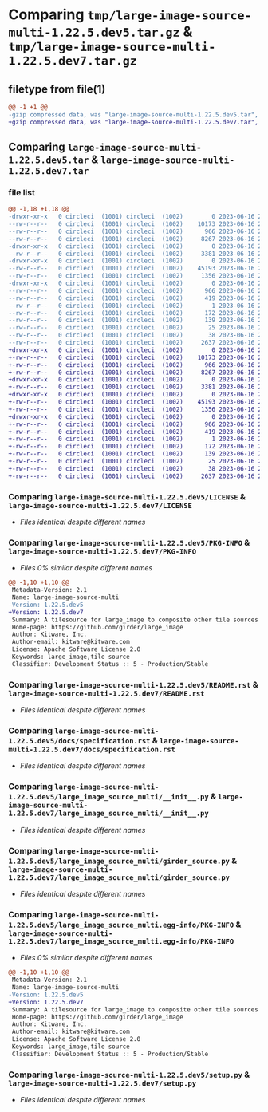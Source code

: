 # Comparing `tmp/large-image-source-multi-1.22.5.dev5.tar.gz` & `tmp/large-image-source-multi-1.22.5.dev7.tar.gz`

## filetype from file(1)

```diff
@@ -1 +1 @@
-gzip compressed data, was "large-image-source-multi-1.22.5.dev5.tar", last modified: Fri Jun 16 20:33:02 2023, max compression
+gzip compressed data, was "large-image-source-multi-1.22.5.dev7.tar", last modified: Fri Jun 16 21:01:03 2023, max compression
```

## Comparing `large-image-source-multi-1.22.5.dev5.tar` & `large-image-source-multi-1.22.5.dev7.tar`

### file list

```diff
@@ -1,18 +1,18 @@
-drwxr-xr-x   0 circleci  (1001) circleci  (1002)        0 2023-06-16 20:33:02.142295 large-image-source-multi-1.22.5.dev5/
--rw-r--r--   0 circleci  (1001) circleci  (1002)    10173 2023-06-16 20:33:01.000000 large-image-source-multi-1.22.5.dev5/LICENSE
--rw-r--r--   0 circleci  (1001) circleci  (1002)      966 2023-06-16 20:33:02.142295 large-image-source-multi-1.22.5.dev5/PKG-INFO
--rw-r--r--   0 circleci  (1001) circleci  (1002)     8267 2023-06-16 20:33:01.000000 large-image-source-multi-1.22.5.dev5/README.rst
-drwxr-xr-x   0 circleci  (1001) circleci  (1002)        0 2023-06-16 20:33:02.142295 large-image-source-multi-1.22.5.dev5/docs/
--rw-r--r--   0 circleci  (1001) circleci  (1002)     3381 2023-06-16 20:31:57.000000 large-image-source-multi-1.22.5.dev5/docs/specification.rst
-drwxr-xr-x   0 circleci  (1001) circleci  (1002)        0 2023-06-16 20:33:02.142295 large-image-source-multi-1.22.5.dev5/large_image_source_multi/
--rw-r--r--   0 circleci  (1001) circleci  (1002)    45193 2023-06-16 20:31:57.000000 large-image-source-multi-1.22.5.dev5/large_image_source_multi/__init__.py
--rw-r--r--   0 circleci  (1001) circleci  (1002)     1356 2023-06-16 20:31:57.000000 large-image-source-multi-1.22.5.dev5/large_image_source_multi/girder_source.py
-drwxr-xr-x   0 circleci  (1001) circleci  (1002)        0 2023-06-16 20:33:02.142295 large-image-source-multi-1.22.5.dev5/large_image_source_multi.egg-info/
--rw-r--r--   0 circleci  (1001) circleci  (1002)      966 2023-06-16 20:33:02.000000 large-image-source-multi-1.22.5.dev5/large_image_source_multi.egg-info/PKG-INFO
--rw-r--r--   0 circleci  (1001) circleci  (1002)      419 2023-06-16 20:33:02.000000 large-image-source-multi-1.22.5.dev5/large_image_source_multi.egg-info/SOURCES.txt
--rw-r--r--   0 circleci  (1001) circleci  (1002)        1 2023-06-16 20:33:02.000000 large-image-source-multi-1.22.5.dev5/large_image_source_multi.egg-info/dependency_links.txt
--rw-r--r--   0 circleci  (1001) circleci  (1002)      172 2023-06-16 20:33:02.000000 large-image-source-multi-1.22.5.dev5/large_image_source_multi.egg-info/entry_points.txt
--rw-r--r--   0 circleci  (1001) circleci  (1002)      139 2023-06-16 20:33:02.000000 large-image-source-multi-1.22.5.dev5/large_image_source_multi.egg-info/requires.txt
--rw-r--r--   0 circleci  (1001) circleci  (1002)       25 2023-06-16 20:33:02.000000 large-image-source-multi-1.22.5.dev5/large_image_source_multi.egg-info/top_level.txt
--rw-r--r--   0 circleci  (1001) circleci  (1002)       38 2023-06-16 20:33:02.142295 large-image-source-multi-1.22.5.dev5/setup.cfg
--rw-r--r--   0 circleci  (1001) circleci  (1002)     2637 2023-06-16 20:31:57.000000 large-image-source-multi-1.22.5.dev5/setup.py
+drwxr-xr-x   0 circleci  (1001) circleci  (1002)        0 2023-06-16 21:01:03.490419 large-image-source-multi-1.22.5.dev7/
+-rw-r--r--   0 circleci  (1001) circleci  (1002)    10173 2023-06-16 21:01:03.000000 large-image-source-multi-1.22.5.dev7/LICENSE
+-rw-r--r--   0 circleci  (1001) circleci  (1002)      966 2023-06-16 21:01:03.490419 large-image-source-multi-1.22.5.dev7/PKG-INFO
+-rw-r--r--   0 circleci  (1001) circleci  (1002)     8267 2023-06-16 21:01:03.000000 large-image-source-multi-1.22.5.dev7/README.rst
+drwxr-xr-x   0 circleci  (1001) circleci  (1002)        0 2023-06-16 21:01:03.490419 large-image-source-multi-1.22.5.dev7/docs/
+-rw-r--r--   0 circleci  (1001) circleci  (1002)     3381 2023-06-16 20:59:30.000000 large-image-source-multi-1.22.5.dev7/docs/specification.rst
+drwxr-xr-x   0 circleci  (1001) circleci  (1002)        0 2023-06-16 21:01:03.490419 large-image-source-multi-1.22.5.dev7/large_image_source_multi/
+-rw-r--r--   0 circleci  (1001) circleci  (1002)    45193 2023-06-16 20:59:30.000000 large-image-source-multi-1.22.5.dev7/large_image_source_multi/__init__.py
+-rw-r--r--   0 circleci  (1001) circleci  (1002)     1356 2023-06-16 20:59:30.000000 large-image-source-multi-1.22.5.dev7/large_image_source_multi/girder_source.py
+drwxr-xr-x   0 circleci  (1001) circleci  (1002)        0 2023-06-16 21:01:03.490419 large-image-source-multi-1.22.5.dev7/large_image_source_multi.egg-info/
+-rw-r--r--   0 circleci  (1001) circleci  (1002)      966 2023-06-16 21:01:03.000000 large-image-source-multi-1.22.5.dev7/large_image_source_multi.egg-info/PKG-INFO
+-rw-r--r--   0 circleci  (1001) circleci  (1002)      419 2023-06-16 21:01:03.000000 large-image-source-multi-1.22.5.dev7/large_image_source_multi.egg-info/SOURCES.txt
+-rw-r--r--   0 circleci  (1001) circleci  (1002)        1 2023-06-16 21:01:03.000000 large-image-source-multi-1.22.5.dev7/large_image_source_multi.egg-info/dependency_links.txt
+-rw-r--r--   0 circleci  (1001) circleci  (1002)      172 2023-06-16 21:01:03.000000 large-image-source-multi-1.22.5.dev7/large_image_source_multi.egg-info/entry_points.txt
+-rw-r--r--   0 circleci  (1001) circleci  (1002)      139 2023-06-16 21:01:03.000000 large-image-source-multi-1.22.5.dev7/large_image_source_multi.egg-info/requires.txt
+-rw-r--r--   0 circleci  (1001) circleci  (1002)       25 2023-06-16 21:01:03.000000 large-image-source-multi-1.22.5.dev7/large_image_source_multi.egg-info/top_level.txt
+-rw-r--r--   0 circleci  (1001) circleci  (1002)       38 2023-06-16 21:01:03.490419 large-image-source-multi-1.22.5.dev7/setup.cfg
+-rw-r--r--   0 circleci  (1001) circleci  (1002)     2637 2023-06-16 20:59:30.000000 large-image-source-multi-1.22.5.dev7/setup.py
```

### Comparing `large-image-source-multi-1.22.5.dev5/LICENSE` & `large-image-source-multi-1.22.5.dev7/LICENSE`

 * *Files identical despite different names*

### Comparing `large-image-source-multi-1.22.5.dev5/PKG-INFO` & `large-image-source-multi-1.22.5.dev7/PKG-INFO`

 * *Files 0% similar despite different names*

```diff
@@ -1,10 +1,10 @@
 Metadata-Version: 2.1
 Name: large-image-source-multi
-Version: 1.22.5.dev5
+Version: 1.22.5.dev7
 Summary: A tilesource for large_image to composite other tile sources
 Home-page: https://github.com/girder/large_image
 Author: Kitware, Inc.
 Author-email: kitware@kitware.com
 License: Apache Software License 2.0
 Keywords: large_image,tile source
 Classifier: Development Status :: 5 - Production/Stable
```

### Comparing `large-image-source-multi-1.22.5.dev5/README.rst` & `large-image-source-multi-1.22.5.dev7/README.rst`

 * *Files identical despite different names*

### Comparing `large-image-source-multi-1.22.5.dev5/docs/specification.rst` & `large-image-source-multi-1.22.5.dev7/docs/specification.rst`

 * *Files identical despite different names*

### Comparing `large-image-source-multi-1.22.5.dev5/large_image_source_multi/__init__.py` & `large-image-source-multi-1.22.5.dev7/large_image_source_multi/__init__.py`

 * *Files identical despite different names*

### Comparing `large-image-source-multi-1.22.5.dev5/large_image_source_multi/girder_source.py` & `large-image-source-multi-1.22.5.dev7/large_image_source_multi/girder_source.py`

 * *Files identical despite different names*

### Comparing `large-image-source-multi-1.22.5.dev5/large_image_source_multi.egg-info/PKG-INFO` & `large-image-source-multi-1.22.5.dev7/large_image_source_multi.egg-info/PKG-INFO`

 * *Files 0% similar despite different names*

```diff
@@ -1,10 +1,10 @@
 Metadata-Version: 2.1
 Name: large-image-source-multi
-Version: 1.22.5.dev5
+Version: 1.22.5.dev7
 Summary: A tilesource for large_image to composite other tile sources
 Home-page: https://github.com/girder/large_image
 Author: Kitware, Inc.
 Author-email: kitware@kitware.com
 License: Apache Software License 2.0
 Keywords: large_image,tile source
 Classifier: Development Status :: 5 - Production/Stable
```

### Comparing `large-image-source-multi-1.22.5.dev5/setup.py` & `large-image-source-multi-1.22.5.dev7/setup.py`

 * *Files identical despite different names*

